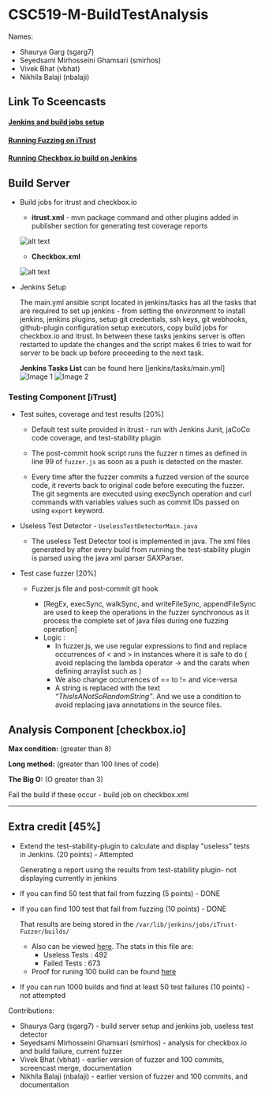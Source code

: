 # CSC519-M-BuildTestAnalysis

Names:
	
  - Shaurya Garg (sgarg7)
  - Seyedsami Mirhosseini Ghamsari (smirhos)
  - Vivek Bhat (vbhat)
  - Nikhila Balaji (nbalaji)

## Link To Sceencasts
#### [Jenkins and build jobs setup](https://youtu.be/xJZqW3mR4yQ)
#### [Running Fuzzing on iTrust](https://youtu.be/y2lkHzjDEy8)  
#### [Running Checkbox.io build on Jenkins](https://youtu.be/bmOlREHurAg)


## Build Server

* Build jobs for itrust and checkbox.io

	* <b>itrust.xml</b> - mvn package command and other plugins added in publisher section for generating test coverage reports

	![alt text](https://github.ncsu.edu/smirhos/CSC519-M-BuildTestAnalysis/blob/master/Resources/itrust_xml.png "itrust.xml screenshot") 

   *  <b>Checkbox.xml </b>

	![alt text](https://github.ncsu.edu/smirhos/CSC519-M-BuildTestAnalysis/blob/master/Resources/checkboxio_xml.png "checkboxio.xml screenshot") 

* Jenkins Setup

	The main.yml ansible script located in jenkins/tasks has all the tasks that are required to set up jenkins - from setting the environment to install jenkins, jenkins plugins, setup git credentials, ssh keys, git webhooks, github-plugin configuration setup executors, copy build jobs for checkbox.io and itrust. In between these tasks jenkins server is often restarted to update the changes and the script makes 6 tries to wait for server to be back up before proceeding to the next task.

	<b>Jenkins Tasks List</b> can be found here [jenkins/tasks/main.yml]
![Image 1](https://github.ncsu.edu/smirhos/CSC519-M-BuildTestAnalysis/blob/master/Resources/flowchart1.PNG)
![Image 2](https://github.ncsu.edu/smirhos/CSC519-M-BuildTestAnalysis/blob/master/Resources/flowchart2.PNG)


### Testing Component [iTrust]

* Test suites, coverage and test results [20%]

	* Default test suite provided in itrust - run with Jenkins Junit, jaCoCo code coverage, and test-stability plugin

 	* The  post-commit hook script runs the fuzzer n times as defined in line 99 of `fuzzer.js`  as soon as a push is detected on the master.
	 	
	 *  Every time after the fuzzer commits a fuzzed version of the source code, it reverts back to original code before executing the fuzzer. The git segments are executed using execSynch operation and curl commands with variables values such as commit IDs passed on using `export` keyword.
	 
	 
 * Useless Test Detector - `UselessTestDetectorMain.java`
	 
 	* The useless Test Detector tool is implemented in java. The xml files generated by after every build from running the test-stability plugin is parsed using the java xml parser SAXParser. 

* Test case fuzzer [20%]

	* Fuzzer.js file and post-commit git hook

  		* [RegEx, execSync, walkSync, and writeFileSync,  appendFileSync are used to keep the operations in the fuzzer synchronous as it process the complete set of java files during one fuzzing operation]
		* Logic :
			* In fuzzer.js,  we use regular expressions to find and replace occurrences of < and > in instances where it is safe to do ( avoid replacing the lambda operator -> and the carats when defining arraylist such as <integer> )  
			* We also change occurrences of == to != and vice-versa 
			* A string is replaced with the text <i>“ThisIsANotSoRandomString”</i>. And we use a condition to avoid replacing java annotations in the source files.


## Analysis Component [checkbox.io]

**Max condition:** (greater than 8) 

**Long method:** (greater than 100 lines of code) 

**The Big O:**  (O greater than 3)

Fail the build if these occur - build job on checkbox.xml 

<hr>

## Extra credit [45%]
* Extend the test-stability-plugin to calculate and display "useless" tests in Jenkins. (20 points) - Attempted
	
	Generating a report using the results from test-stability plugin- not displaying currently in jenkins  
	
* If you can find 50 test that fail from fuzzing (5 points) - DONE
* If you can find 100 test that fail from fuzzing (10 points) - DONE
	
	That results are being stored in the `/var/lib/jenkins/jobs/iTrust-Fuzzer/builds/`
	- Also can be viewed [here](https://github.ncsu.edu/smirhos/CSC519-M-BuildTestAnalysis/blob/master/build_logs/builds/100/UselessTests.txt). The stats in this file are:
	  - Useless Tests : 492 
	  - Failed Tests : 673 
	- Proof for runing 100 build can be found [here](https://github.ncsu.edu/smirhos/CSC519-M-BuildTestAnalysis/tree/master/build_logs)
	
* If you can run 1000 builds and find at least 50 test failures (10 points) - not attempted

Contributions:	
  - Shaurya Garg (sgarg7) - build server setup and jenkins job, useless test detector
  - Seyedsami Mirhosseini Ghamsari (smirhos) - analysis for checkbox.io and build failure, current fuzzer
  - Vivek Bhat (vbhat) - earlier version of fuzzer and 100 commits, screencast merge, documentation
  - Nikhila Balaji (nbalaji) - earlier version of fuzzer and 100 commits, and documentation 
